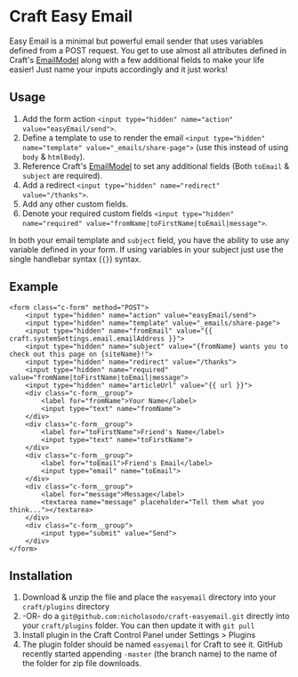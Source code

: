 # Craft Easy Email
Easy Email is a minimal but powerful email sender that uses variables defined from a POST request. You get to use almost all attributes defined in Craft's [EmailModel](https://craftcms.com/classreference/models/EmailModel) along with a few additional fields to make your life easier! Just name your inputs accordingly and it just works!

## Usage
1. Add the form action `<input type="hidden" name="action" value="easyEmail/send">`.
2. Define a template to use to render the email `<input type="hidden" name="template" value="_emails/share-page">` (use this instead of using `body` & `htmlBody`).
3. Reference Craft's [EmailModel](https://craftcms.com/classreference/models/EmailModel) to set any additional fields (Both `toEmail` & `subject` are required).
4. Add a redirect `<input type="hidden" name="redirect" value="/thanks">`.
5. Add any other custom fields.
6. Denote your required custom fields `<input type="hidden" name="required" value="fromName|toFirstName|toEmail|message">`.

In both your email template and `subject` field, you have the ability to use any variable defined in your form. If using variables in your subject just use the single handlebar syntax (`{}`) syntax.

## Example

```
<form class="c-form" method="POST">
    <input type="hidden" name="action" value="easyEmail/send">
    <input type="hidden" name="template" value="_emails/share-page">
    <input type="hidden" name="fromEmail" value="{{ craft.systemSettings.email.emailAddress }}">
    <input type="hidden" name="subject" value="{fromName} wants you to check out this page on {siteName}!">
    <input type="hidden" name="redirect" value="/thanks">
    <input type="hidden" name="required" value="fromName|toFirstName|toEmail|message">
    <input type="hidden" name="articleUrl" value="{{ url }}">
    <div class="c-form__group">
        <label for="fromName">Your Name</label>
        <input type="text" name="fromName">
    </div>
    <div class="c-form__group">
        <label for="toFirstName">Friend's Name</label>
        <input type="text" name="toFirstName">
    </div>
    <div class="c-form__group">
        <label for="toEmail">Friend's Email</label>
        <input type="email" name="toEmail">
    </div>
    <div class="c-form__group">
        <label for="message">Message</label>
        <textarea name="message" placeholder="Tell them what you think..."></textarea>
    </div>
    <div class="c-form__group">
        <input type="submit" value="Send">
    </div>
</form>
```

## Installation
1. Download & unzip the file and place the `easyemail` directory into your `craft/plugins` directory
2.  -OR- do a `git@github.com:nicholasodo/craft-easyemail.git` directly into your `craft/plugins` folder.  You can then update it with `git pull`
4. Install plugin in the Craft Control Panel under Settings > Plugins
5. The plugin folder should be named `easyemail` for Craft to see it.  GitHub recently started appending `-master` (the branch name) to the name of the folder for zip file downloads.